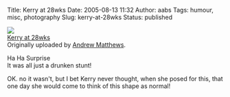 Title: Kerry at 28wks
Date: 2005-08-13 11:32
Author: aabs
Tags: humour, misc, photography
Slug: kerry-at-28wks
Status: published

[![](http://photos23.flickr.com/33532192_9bea24bf58_m.jpg)](http://www.flickr.com/photos/aabs/33532192/ "photo sharing")  
[Kerry at 28wks](http://www.flickr.com/photos/aabs/33532192/)  
Originally uploaded by [Andrew Matthews](http://www.flickr.com/people/aabs/).

Ha Ha Surprise  
It was all just a drunken stunt!

OK. no it wasn't, but I bet Kerry never thought, when she posed for this, that one day she would come to think of this shape as normal!
